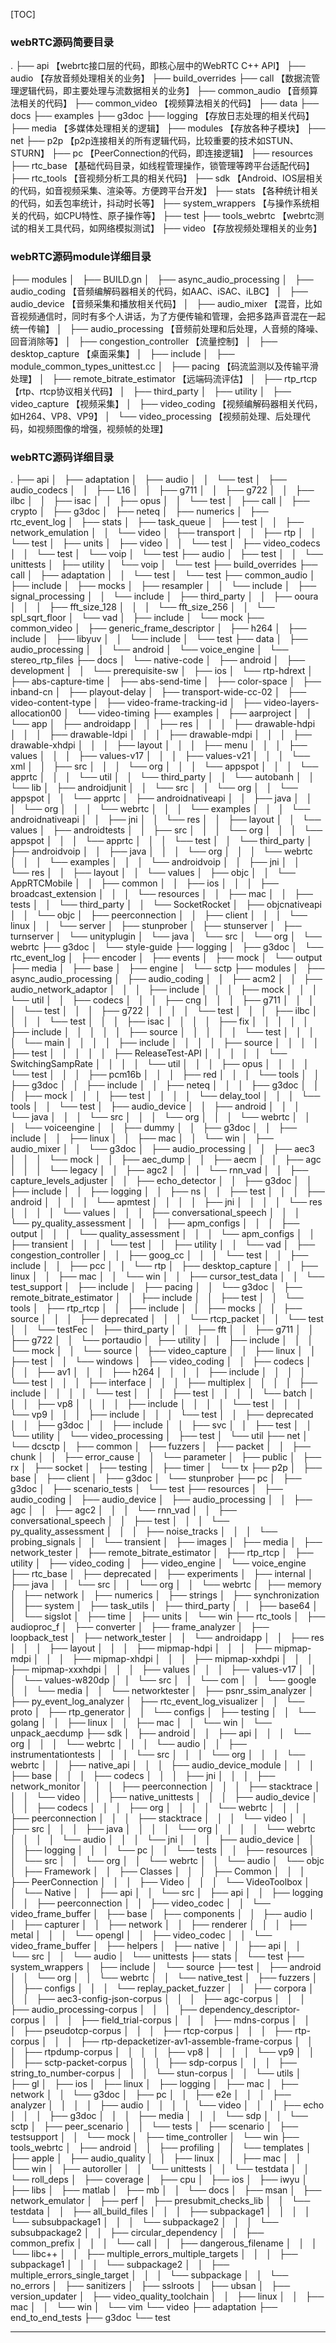 
[TOC]

### webRTC源码简要目录
.
├── api 【webrtc接口层的代码，即核心层中的WebRTC C++ API】
├── audio 【存放音频处理相关的业务】
├── build_overrides
├── call 【数据流管理逻辑代码，即主要处理与流数据相关的业务】
├── common_audio 【音频算法相关的代码】
├── common_video 【视频算法相关的代码】
├── data
├── docs
├── examples
├── g3doc
├── logging 【存放日志处理的相关代码】
├── media 【多媒体处理相关的逻辑】
├── modules 【存放各种子模块】
├── net
├── p2p 【p2p连接相关的所有逻辑代码，比较重要的技术如STUN、STURN】
├── pc 【PeerConnection的代码，即连接逻辑】
├── resources
├── rtc_base 【基础代码目录，如线程管理操作，锁管理等跨平台适配代码】
├── rtc_tools 【音视频分析工具的相关代码】
├── sdk 【Android、IOS层相关的代码，如音视频采集、渲染等。方便跨平台开发】
├── stats 【各种统计相关的代码，如丢包率统计，抖动时长等】
├── system_wrappers 【与操作系统相关的代码，如CPU特性、原子操作等】
├── test
├── tools_webrtc 【webrtc测试的相关工具代码，如网络模拟测试】
├── video 【存放视频处理相关的业务】

### webRTC源码module详细目录
├── modules
│   ├── BUILD.gn
│   ├── async_audio_processing
│   ├── audio_coding 【音频编解码器相关的代码，如AAC、iSAC、iLBC】
│   ├── audio_device 【音频采集和播放相关代码】
│   ├── audio_mixer 【混音，比如音视频通信时，同时有多个人讲话，为了方便传输和管理，会把多路声音混在一起统一传输】
│   ├── audio_processing 【音频前处理和后处理，人音频的降噪、回音消除等】
│   ├── congestion_controller 【流量控制】
│   ├── desktop_capture 【桌面采集】
│   ├── include
│   ├── module_common_types_unittest.cc
│   ├── pacing 【码流监测以及传输平滑处理】
│   ├── remote_bitrate_estimator 【远端码流评估】
│   ├── rtp_rtcp 【rtp、rtcp协议相关代码】
│   ├── third_party
│   ├── utility
│   ├── video_capture 【视频采集】
│   ├── video_coding 【视频编解码器相关代码，如H264、VP8、VP9】
│   └── video_processing 【视频前处理、后处理代码，如视频图像的增强，视频帧的处理】


### webRTC源码详细目录

.
├── api
│   ├── adaptation
│   ├── audio
│   │   └── test
│   ├── audio_codecs
│   │   ├── L16
│   │   ├── g711
│   │   ├── g722
│   │   ├── ilbc
│   │   ├── isac
│   │   ├── opus
│   │   └── test
│   ├── call
│   ├── crypto
│   ├── g3doc
│   ├── neteq
│   ├── numerics
│   ├── rtc_event_log
│   ├── stats
│   ├── task_queue
│   ├── test
│   │   ├── network_emulation
│   │   └── video
│   ├── transport
│   │   ├── rtp
│   │   └── test
│   ├── units
│   ├── video
│   │   └── test
│   ├── video_codecs
│   │   └── test
│   └── voip
│       └── test
├── audio
│   ├── test
│   │   └── unittests
│   ├── utility
│   └── voip
│       └── test
├── build_overrides
├── call
│   ├── adaptation
│   │   └── test
│   └── test
├── common_audio
│   ├── include
│   ├── mocks
│   ├── resampler
│   │   └── include
│   ├── signal_processing
│   │   └── include
│   ├── third_party
│   │   ├── ooura
│   │   │   ├── fft_size_128
│   │   │   └── fft_size_256
│   │   └── spl_sqrt_floor
│   └── vad
│       ├── include
│       └── mock
├── common_video
│   ├── generic_frame_descriptor
│   ├── h264
│   ├── include
│   ├── libyuv
│   │   └── include
│   └── test
├── data
│   ├── audio_processing
│   │   └── android
│   └── voice_engine
│       └── stereo_rtp_files
├── docs
│   └── native-code
│       ├── android
│       ├── development
│       │   └── prerequisite-sw
│       ├── ios
│       └── rtp-hdrext
│           ├── abs-capture-time
│           ├── abs-send-time
│           ├── color-space
│           ├── inband-cn
│           ├── playout-delay
│           ├── transport-wide-cc-02
│           ├── video-content-type
│           ├── video-frame-tracking-id
│           ├── video-layers-allocation00
│           └── video-timing
├── examples
│   ├── aarproject
│   │   └── app
│   ├── androidapp
│   │   ├── res
│   │   │   ├── drawable-hdpi
│   │   │   ├── drawable-ldpi
│   │   │   ├── drawable-mdpi
│   │   │   ├── drawable-xhdpi
│   │   │   ├── layout
│   │   │   ├── menu
│   │   │   ├── values
│   │   │   ├── values-v17
│   │   │   ├── values-v21
│   │   │   └── xml
│   │   ├── src
│   │   │   └── org
│   │   │       └── appspot
│   │   │           └── apprtc
│   │   │               └── util
│   │   └── third_party
│   │       └── autobanh
│   │           └── lib
│   ├── androidjunit
│   │   └── src
│   │       └── org
│   │           └── appspot
│   │               └── apprtc
│   ├── androidnativeapi
│   │   ├── java
│   │   │   └── org
│   │   │       └── webrtc
│   │   │           └── examples
│   │   │               └── androidnativeapi
│   │   ├── jni
│   │   └── res
│   │       ├── layout
│   │       └── values
│   ├── androidtests
│   │   ├── src
│   │   │   └── org
│   │   │       └── appspot
│   │   │           └── apprtc
│   │   │               └── test
│   │   └── third_party
│   ├── androidvoip
│   │   ├── java
│   │   │   └── org
│   │   │       └── webrtc
│   │   │           └── examples
│   │   │               └── androidvoip
│   │   ├── jni
│   │   └── res
│   │       ├── layout
│   │       └── values
│   ├── objc
│   │   └── AppRTCMobile
│   │       ├── common
│   │       ├── ios
│   │       │   ├── broadcast_extension
│   │       │   └── resources
│   │       ├── mac
│   │       ├── tests
│   │       └── third_party
│   │           └── SocketRocket
│   ├── objcnativeapi
│   │   └── objc
│   ├── peerconnection
│   │   ├── client
│   │   │   └── linux
│   │   └── server
│   ├── stunprober
│   ├── stunserver
│   ├── turnserver
│   └── unityplugin
│       └── java
│           └── src
│               └── org
│                   └── webrtc
├── g3doc
│   └── style-guide
├── logging
│   ├── g3doc
│   └── rtc_event_log
│       ├── encoder
│       ├── events
│       ├── mock
│       └── output
├── media
│   ├── base
│   ├── engine
│   └── sctp
├── modules
│   ├── async_audio_processing
│   ├── audio_coding
│   │   ├── acm2
│   │   ├── audio_network_adaptor
│   │   │   ├── include
│   │   │   ├── mock
│   │   │   └── util
│   │   ├── codecs
│   │   │   ├── cng
│   │   │   ├── g711
│   │   │   │   └── test
│   │   │   ├── g722
│   │   │   │   └── test
│   │   │   ├── ilbc
│   │   │   │   └── test
│   │   │   ├── isac
│   │   │   │   ├── fix
│   │   │   │   │   ├── include
│   │   │   │   │   ├── source
│   │   │   │   │   └── test
│   │   │   │   └── main
│   │   │   │       ├── include
│   │   │   │       ├── source
│   │   │   │       ├── test
│   │   │   │       │   ├── ReleaseTest-API
│   │   │   │       │   └── SwitchingSampRate
│   │   │   │       └── util
│   │   │   ├── opus
│   │   │   │   └── test
│   │   │   ├── pcm16b
│   │   │   ├── red
│   │   │   └── tools
│   │   ├── g3doc
│   │   ├── include
│   │   ├── neteq
│   │   │   ├── g3doc
│   │   │   ├── mock
│   │   │   ├── test
│   │   │   │   └── delay_tool
│   │   │   └── tools
│   │   └── test
│   ├── audio_device
│   │   ├── android
│   │   │   └── java
│   │   │       └── src
│   │   │           └── org
│   │   │               └── webrtc
│   │   │                   └── voiceengine
│   │   ├── dummy
│   │   ├── g3doc
│   │   ├── include
│   │   ├── linux
│   │   ├── mac
│   │   └── win
│   ├── audio_mixer
│   │   └── g3doc
│   ├── audio_processing
│   │   ├── aec3
│   │   │   └── mock
│   │   ├── aec_dump
│   │   ├── aecm
│   │   ├── agc
│   │   │   └── legacy
│   │   ├── agc2
│   │   │   └── rnn_vad
│   │   ├── capture_levels_adjuster
│   │   ├── echo_detector
│   │   ├── g3doc
│   │   ├── include
│   │   ├── logging
│   │   ├── ns
│   │   ├── test
│   │   │   ├── android
│   │   │   │   └── apmtest
│   │   │   │       ├── jni
│   │   │   │       └── res
│   │   │   │           └── values
│   │   │   ├── conversational_speech
│   │   │   └── py_quality_assessment
│   │   │       ├── apm_configs
│   │   │       ├── output
│   │   │       └── quality_assessment
│   │   │           └── apm_configs
│   │   ├── transient
│   │   │   └── test
│   │   ├── utility
│   │   └── vad
│   ├── congestion_controller
│   │   ├── goog_cc
│   │   │   └── test
│   │   ├── include
│   │   ├── pcc
│   │   └── rtp
│   ├── desktop_capture
│   │   ├── linux
│   │   ├── mac
│   │   └── win
│   │       ├── cursor_test_data
│   │       └── test_support
│   ├── include
│   ├── pacing
│   │   └── g3doc
│   ├── remote_bitrate_estimator
│   │   ├── include
│   │   ├── test
│   │   └── tools
│   ├── rtp_rtcp
│   │   ├── include
│   │   ├── mocks
│   │   ├── source
│   │   │   ├── deprecated
│   │   │   └── rtcp_packet
│   │   └── test
│   │       └── testFec
│   ├── third_party
│   │   ├── fft
│   │   ├── g711
│   │   ├── g722
│   │   └── portaudio
│   ├── utility
│   │   ├── include
│   │   │   └── mock
│   │   └── source
│   ├── video_capture
│   │   ├── linux
│   │   ├── test
│   │   └── windows
│   ├── video_coding
│   │   ├── codecs
│   │   │   ├── av1
│   │   │   ├── h264
│   │   │   │   ├── include
│   │   │   │   └── test
│   │   │   ├── interface
│   │   │   ├── multiplex
│   │   │   │   ├── include
│   │   │   │   └── test
│   │   │   ├── test
│   │   │   │   └── batch
│   │   │   ├── vp8
│   │   │   │   ├── include
│   │   │   │   └── test
│   │   │   └── vp9
│   │   │       ├── include
│   │   │       └── test
│   │   ├── deprecated
│   │   ├── g3doc
│   │   ├── include
│   │   ├── svc
│   │   ├── test
│   │   └── utility
│   └── video_processing
│       ├── test
│       └── util
├── net
│   └── dcsctp
│       ├── common
│       ├── fuzzers
│       ├── packet
│       │   ├── chunk
│       │   ├── error_cause
│       │   └── parameter
│       ├── public
│       ├── rx
│       ├── socket
│       ├── testing
│       ├── timer
│       └── tx
├── p2p
│   ├── base
│   ├── client
│   ├── g3doc
│   └── stunprober
├── pc
│   ├── g3doc
│   ├── scenario_tests
│   └── test
├── resources
│   ├── audio_coding
│   ├── audio_device
│   ├── audio_processing
│   │   ├── agc
│   │   ├── agc2
│   │   │   └── rnn_vad
│   │   ├── conversational_speech
│   │   ├── test
│   │   │   └── py_quality_assessment
│   │   │       ├── noise_tracks
│   │   │       └── probing_signals
│   │   └── transient
│   ├── images
│   ├── media
│   ├── network_tester
│   ├── remote_bitrate_estimator
│   ├── rtp_rtcp
│   ├── utility
│   ├── video_coding
│   ├── video_engine
│   └── voice_engine
├── rtc_base
│   ├── deprecated
│   ├── experiments
│   ├── internal
│   ├── java
│   │   └── src
│   │       └── org
│   │           └── webrtc
│   ├── memory
│   ├── network
│   ├── numerics
│   ├── strings
│   ├── synchronization
│   ├── system
│   ├── task_utils
│   ├── third_party
│   │   ├── base64
│   │   └── sigslot
│   ├── time
│   ├── units
│   └── win
├── rtc_tools
│   ├── audioproc_f
│   ├── converter
│   ├── frame_analyzer
│   ├── loopback_test
│   ├── network_tester
│   │   └── androidapp
│   │       ├── res
│   │       │   ├── layout
│   │       │   ├── mipmap-hdpi
│   │       │   ├── mipmap-mdpi
│   │       │   ├── mipmap-xhdpi
│   │       │   ├── mipmap-xxhdpi
│   │       │   ├── mipmap-xxxhdpi
│   │       │   ├── values
│   │       │   ├── values-v17
│   │       │   └── values-w820dp
│   │       └── src
│   │           └── com
│   │               └── google
│   │                   └── media
│   │                       └── networktester
│   ├── psnr_ssim_analyzer
│   ├── py_event_log_analyzer
│   ├── rtc_event_log_visualizer
│   │   └── proto
│   ├── rtp_generator
│   │   └── configs
│   ├── testing
│   │   └── golang
│   │       ├── linux
│   │       ├── mac
│   │       └── win
│   └── unpack_aecdump
├── sdk
│   ├── android
│   │   ├── api
│   │   │   └── org
│   │   │       └── webrtc
│   │   │           └── audio
│   │   ├── instrumentationtests
│   │   │   └── src
│   │   │       └── org
│   │   │           └── webrtc
│   │   ├── native_api
│   │   │   ├── audio_device_module
│   │   │   ├── base
│   │   │   ├── codecs
│   │   │   ├── jni
│   │   │   ├── network_monitor
│   │   │   ├── peerconnection
│   │   │   ├── stacktrace
│   │   │   └── video
│   │   ├── native_unittests
│   │   │   ├── audio_device
│   │   │   ├── codecs
│   │   │   ├── org
│   │   │   │   └── webrtc
│   │   │   ├── peerconnection
│   │   │   ├── stacktrace
│   │   │   └── video
│   │   ├── src
│   │   │   ├── java
│   │   │   │   └── org
│   │   │   │       └── webrtc
│   │   │   │           └── audio
│   │   │   └── jni
│   │   │       ├── audio_device
│   │   │       ├── logging
│   │   │       └── pc
│   │   └── tests
│   │       ├── resources
│   │       └── src
│   │           └── org
│   │               └── webrtc
│   │                   └── audio
│   └── objc
│       ├── Framework
│       │   ├── Classes
│       │   │   ├── Common
│       │   │   ├── PeerConnection
│       │   │   ├── Video
│       │   │   └── VideoToolbox
│       │   └── Native
│       │       ├── api
│       │       └── src
│       ├── api
│       │   ├── logging
│       │   ├── peerconnection
│       │   ├── video_codec
│       │   └── video_frame_buffer
│       ├── base
│       ├── components
│       │   ├── audio
│       │   ├── capturer
│       │   ├── network
│       │   ├── renderer
│       │   │   ├── metal
│       │   │   └── opengl
│       │   ├── video_codec
│       │   └── video_frame_buffer
│       ├── helpers
│       ├── native
│       │   ├── api
│       │   └── src
│       │       └── audio
│       └── unittests
├── stats
│   └── test
├── system_wrappers
│   ├── include
│   └── source
├── test
│   ├── android
│   │   └── org
│   │       └── webrtc
│   │           └── native_test
│   ├── fuzzers
│   │   ├── configs
│   │   │   └── replay_packet_fuzzer
│   │   ├── corpora
│   │   │   ├── aec3-config-json-corpus
│   │   │   ├── agc-corpus
│   │   │   ├── audio_processing-corpus
│   │   │   ├── dependency_descriptor-corpus
│   │   │   ├── field_trial-corpus
│   │   │   ├── mdns-corpus
│   │   │   ├── pseudotcp-corpus
│   │   │   ├── rtcp-corpus
│   │   │   ├── rtp-corpus
│   │   │   ├── rtp-depacketizer-av1-assemble-frame-corpus
│   │   │   ├── rtpdump-corpus
│   │   │   │   ├── vp8
│   │   │   │   └── vp9
│   │   │   ├── sctp-packet-corpus
│   │   │   ├── sdp-corpus
│   │   │   ├── string_to_number-corpus
│   │   │   └── stun-corpus
│   │   └── utils
│   ├── gl
│   ├── ios
│   ├── linux
│   ├── logging
│   ├── mac
│   ├── network
│   │   └── g3doc
│   ├── pc
│   │   ├── e2e
│   │   │   ├── analyzer
│   │   │   │   ├── audio
│   │   │   │   └── video
│   │   │   ├── echo
│   │   │   ├── g3doc
│   │   │   ├── media
│   │   │   └── sdp
│   │   └── sctp
│   ├── peer_scenario
│   │   └── tests
│   ├── scenario
│   ├── testsupport
│   │   └── mock
│   ├── time_controller
│   └── win
├── tools_webrtc
│   ├── android
│   │   ├── profiling
│   │   └── templates
│   ├── apple
│   ├── audio_quality
│   │   ├── linux
│   │   ├── mac
│   │   └── win
│   ├── autoroller
│   │   └── unittests
│   │       └── testdata
│   │           └── roll_deps
│   ├── coverage
│   ├── cpu
│   ├── ios
│   ├── iwyu
│   ├── libs
│   ├── matlab
│   ├── mb
│   │   └── docs
│   ├── msan
│   ├── network_emulator
│   ├── perf
│   ├── presubmit_checks_lib
│   │   └── testdata
│   │       ├── all_build_files
│   │       │   ├── subpackage1
│   │       │   │   └── subsubpackage1
│   │       │   └── subpackage2
│   │       │       └── subsubpackage2
│   │       ├── circular_dependency
│   │       ├── common_prefix
│   │       │   └── call
│   │       ├── dangerous_filename
│   │       │   └── libc++
│   │       ├── multiple_errors_multiple_targets
│   │       │   ├── subpackage1
│   │       │   └── subpackage2
│   │       ├── multiple_errors_single_target
│   │       │   └── subpackage
│   │       └── no_errors
│   ├── sanitizers
│   ├── sslroots
│   ├── ubsan
│   ├── version_updater
│   ├── video_quality_toolchain
│   │   ├── linux
│   │   ├── mac
│   │   └── win
│   └── vim
└── video
    ├── adaptation
    ├── end_to_end_tests
    ├── g3doc
    └── test



***
